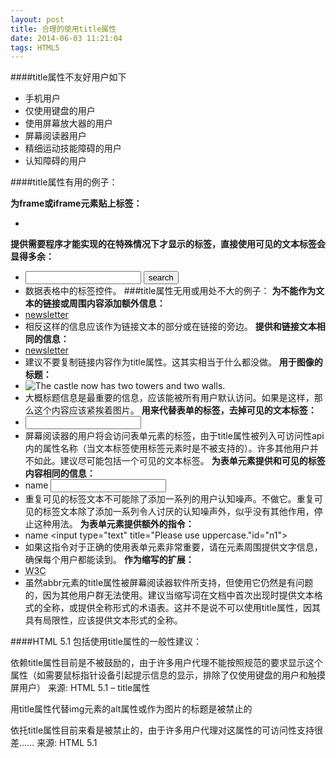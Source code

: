 ```yaml
---
layout: post
title: 合理的使用title属性
date: 2014-06-03 11:21:04
tags: HTML5
---
```


####title属性不友好用户如下

- 手机用户
- 仅使用键盘的用户
- 使用屏幕放大器的用户
- 屏幕阅读器用户
- 精细运动技能障碍的用户
- 认知障碍的用户

####title属性有用的例子：

**为frame或iframe元素贴上标签：**
- <frame title="navigation">
**提供需要程序才能实现的在特殊情况下才显示的标签，直接使用可见的文本标签会显得多余：**
- <input type="text" title="search"> <input type="submit" value="search">
- 数据表格中的标签控件。 ###title属性无用或用处不大的例子：
**为不能作为文本的链接或周围内容添加额外信息：**
- <a href="newsletter.PDF" title="PDF file, size 1 mb.">newsletter</a>
- 相反这样的信息应该作为链接文本的部分或在链接的旁边。
**提供和链接文本相同的信息：**
- <a href="newsletter.PDF" title="newsletter">newsletter</a>
- 建议不要复制链接内容作为title属性。这其实相当于什么都没做。
**用于图像的标题：**
- <img src="castle1858.jpeg" title="Oil-based paint on canvas. Maria Towle, 1858." alt="The castle now has two towers and two walls.">
- 大概标题信息是最重要的信息，应该能被所有用户默认访问。如果是这样，那么这个内容应该紧挨着图片。
**用来代替表单的标签，去掉可见的文本标签：**
- <input type="text" title="name">
- 屏幕阅读器的用户将会访问表单元素的标签，由于title属性被列入可访问性api内的属性名称（当文本标签使用标签元素时是不被支持的）。许多其他用户并不如此。建议尽可能包括一个可见的文本标签。
**为表单元素提供和可见的标签内容相同的信息：**
- <label for="n1">name</label> <input type="text" title="name" id="n1">
- 重复可见的标签文本不可能除了添加一系列的用户认知噪声。不做它。重复可见的标签文本除了添加一系列令人讨厌的认知噪声外，似乎没有其他作用，停止这种用法。
**为表单元素提供额外的指令：**
- <label for="n1">name</label> <input type="text" title="Please use uppercase."id="n1">
- 如果这指令对于正确的使用表单元素非常重要，请在元素周围提供文字信息，确保每个用户都能读到。
**作为缩写的扩展：**
- <abbr title="world wide web consortium">W3C</abbr>
- 虽然abbr元素的title属性被屏幕阅读器软件所支持，但使用它仍然是有问题的，因为其他用户群无法使用。建议当缩写词在文档中首次出现时提供文本格式的全称，或提供全称形式的术语表。这并不是说不可以使用title属性，因其具有局限性，应该提供文本形式的全称。

####HTML 5.1 包括使用title属性的一般性建议：

依赖title属性目前是不被鼓励的，由于许多用户代理不能按照规范的要求显示这个属性（如需要鼠标指针设备引起提示信息的显示，排除了仅使用键盘的用户和触摸屏用户）
来源: HTML 5.1 – title属性

用title属性代替img元素的alt属性或作为图片的标题是被禁止的

依托title属性目前来看是被禁止的，由于许多用户代理对这属性的可访问性支持很差……
来源: HTML 5.1



